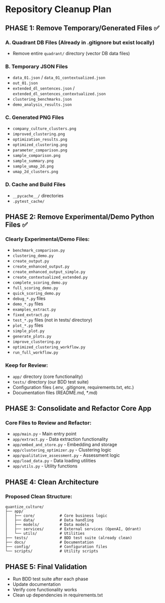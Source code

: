 # Repository Cleanup Plan

## PHASE 1: Remove Temporary/Generated Files ✅

### A. Quadrant DB Files (Already in .gitignore but exist locally)
- Remove entire `quadrant/` directory (vector DB data files)

### B. Temporary JSON Files
- `data_01.json` / `data_01_contextualized.json`
- `out_01.json`
- `extended_dl_sentences.json` / `extended_dl_sentences_contextualized.json`
- `clustering_benchmarks.json`
- `demo_analysis_results.json`

### C. Generated PNG Files
- `company_culture_clusters.png`
- `improved_clustering.png`
- `optimization_results.png`
- `optimized_clustering.png`
- `parameter_comparison.png`
- `sample_comparison.png`
- `sample_summary.png`
- `sample_umap_2d.png`
- `umap_2d_clusters.png`

### D. Cache and Build Files
- `__pycache__/` directories
- `.pytest_cache/`

## PHASE 2: Remove Experimental/Demo Python Files ✅

### Clearly Experimental/Demo Files:
- `benchmark_comparison.py`
- `clustering_demo.py`
- `create_output.py`
- `create_enhanced_output.py`
- `create_enhanced_output_simple.py`
- `create_contextualized_extended.py`
- `complete_scoring_demo.py`
- `full_scoring_demo.py`
- `quick_scoring_demo.py`
- `debug_*.py` files
- `demo_*.py` files
- `examples_extract.py`
- `fixed_extract.py`
- `test_*.py` files (not in tests/ directory)
- `plot_*.py` files
- `simple_plot.py`
- `generate_plots.py`
- `improve_clustering.py`
- `optimized_clustering_workflow.py`
- `run_full_workflow.py`

### Keep for Review:
- `app/` directory (core functionality)
- `tests/` directory (our BDD test suite)
- Configuration files (.env, .gitignore, requirements.txt, etc.)
- Documentation files (README.md, *.md)

## PHASE 3: Consolidate and Refactor Core App

### Core Files to Review and Refactor:
- `app/main.py` - Main entry point
- `app/extract.py` - Data extraction functionality
- `app/embed_and_store.py` - Embedding and storage
- `app/clustering_optimizer.py` - Clustering logic
- `app/qualitative_assessment.py` - Assessment logic
- `app/load_data.py` - Data loading utilities
- `app/utils.py` - Utility functions

## PHASE 4: Clean Architecture

### Proposed Clean Structure:
```
quantize_culture/
├── app/
│   ├── core/           # Core business logic
│   ├── data/           # Data handling
│   ├── models/         # Data models
│   ├── services/       # External services (OpenAI, Qdrant)
│   └── utils/          # Utilities
├── tests/              # BDD test suite (already clean)
├── docs/               # Documentation
├── config/             # Configuration files
└── scripts/            # Utility scripts
```

## PHASE 5: Final Validation

- Run BDD test suite after each phase
- Update documentation
- Verify core functionality works
- Clean up dependencies in requirements.txt
